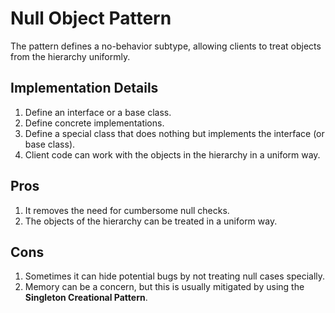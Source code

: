# Null Object Pattern

The pattern defines a no-behavior subtype, allowing clients to treat objects from the hierarchy uniformly.

## Implementation Details

1. Define an interface or a base class.
2. Define concrete implementations.
3. Define a special class that does nothing but implements the interface (or base class).
4. Client code can work with the objects in the hierarchy in a uniform way.

## Pros

1. It removes the need for cumbersome null checks.
2. The objects of the hierarchy can be treated in a uniform way.

## Cons

1. Sometimes it can hide potential bugs by not treating null cases specially.
2. Memory can be a concern, but this is usually mitigated by using the **Singleton Creational Pattern**.
